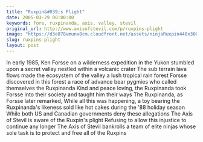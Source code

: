 ```yaml
---
title: "Ruxpin&#039;s Plight"
date: 2005-03-29 00:00:00
keywords: fore, ruxpinanda, axis, valley, stevil
original_url: http://www.axisofstevil.com/p/ruxpins-plight
image: "https://d3e878vmunx8cm.cloudfront.net/assets/ninjaRuxpin440x300.jpg"
slug: ruxpins-plight
layout: post
---
```


In early 1985, Ken Forsse on a wilderness expedition in the Yukon stumbled upon a secret valley nestled within a volcanic crater The sub terrain lava flows made the ecosystem of the valley a lush tropical rain forest Forsse discovered in this forest a race of advance bear pygmies who called themselves the Ruxpinanda Kind and peace loving, the Ruxpinanda took Forsse into their society and taught him their ways The Ruxpinanda, as Forsse later remarked,
While all this was happening, a toy bearing the Ruxpinanda&#039;s likeness sold like hot cakes during the &#039;88 holiday season While both US and Canadian governments deny these allegations The Axis of Stevil is aware of the Ruxpin&#039;s plight Refusing to allow this injustice to continue any longer The Axis of Stevil bankrolls a team of elite ninjas whose sole task is to protect and free all of the Ruxpins

